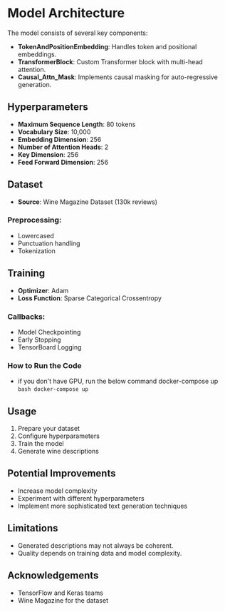 # Model Architecture

The model consists of several key components:

- **TokenAndPositionEmbedding**: Handles token and positional embeddings.
- **TransformerBlock**: Custom Transformer block with multi-head attention.
- **Causal_Attn_Mask**: Implements causal masking for auto-regressive generation.

## Hyperparameters

- **Maximum Sequence Length**: 80 tokens
- **Vocabulary Size**: 10,000
- **Embedding Dimension**: 256
- **Number of Attention Heads**: 2
- **Key Dimension**: 256
- **Feed Forward Dimension**: 256

## Dataset

- **Source**: Wine Magazine Dataset (130k reviews)
  
### Preprocessing:
- Lowercased
- Punctuation handling
- Tokenization

## Training

- **Optimizer**: Adam
- **Loss Function**: Sparse Categorical Crossentropy

### Callbacks:
- Model Checkpointing
- Early Stopping
- TensorBoard Logging
### How to Run the Code
- if you don't have GPU, run the below command
  docker-compose up
```bash docker-compose up ``` 
## Usage

1. Prepare your dataset
2. Configure hyperparameters
3. Train the model
4. Generate wine descriptions

## Potential Improvements

- Increase model complexity
- Experiment with different hyperparameters
- Implement more sophisticated text generation techniques

## Limitations

- Generated descriptions may not always be coherent.
- Quality depends on training data and model complexity.

## Acknowledgements

- TensorFlow and Keras teams
- Wine Magazine for the dataset
